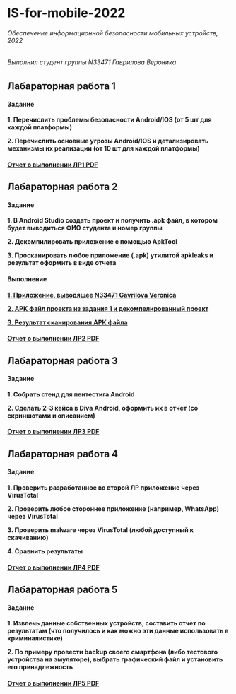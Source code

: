 # IS-for-mobile-2022
###### Обеспечение информационной безопасности мобильных устройств, 2022 
###### Выполнил студент группы N33471 Гаврилова Вероника

## Лабараторная работа 1
#### Задание
__1. Перечислить проблемы безопасности Android/IOS (от 5 шт для каждой платформы)__

__2. Перечислить основные угрозы Android/IOS и детализировать механизмы их реализации (от 10 шт для каждой платформы)__

#### [Отчет о выполнении ЛР1 PDF](https://github.com/cyberknopa/IS-for-mobile-2022/blob/main/N33471_Гаврилова_ВВ_ЛР1.pdf)

## Лабараторная работа 2
#### Задание
__1. В Android Studio создать проект и получить .apk файл, в котором будет выводиться ФИО студента и номер группы__

__2. Декомпилировать приложение с помощью ApkTool__

__3. Просканировать любое приложение (.apk) утилитой apkleaks и результат оформить в виде отчета__

#### Выполнение
__[1. Приложение, выводящее N33471 Gavrilova Veronica](https://github.com/cyberknopa/IS-for-mobile-2022/tree/main/Lab1_1)__

__[2. APK файл проекта из задания 1](https://github.com/cyberknopa/IS-for-mobile-2022/blob/main/Lab1_Decompile/lab.apk)[ и декомпелированный проект](https://github.com/cyberknopa/IS-for-mobile-2022/tree/main/Lab1_Decompile/lab)__

__[3. Результат сканирования APK файла](https://github.com/cyberknopa/IS-for-mobile-2022/tree/main/Lab1_3)__

#### [Отчет о выполнении ЛР2 PDF](https://github.com/cyberknopa/IS-for-mobile-2022/blob/main/N33471_Гаврилова_ВВ_ЛР2.pdf)

## Лабараторная работа 3
#### Задание
__1. Собрать стенд для пентестига Android__

__2. Сделать 2-3 кейса в Diva Android, оформить их в отчет (со скриншотами и описанием)__

#### [Отчет о выполнении ЛР3 PDF](https://github.com/cyberknopa/IS-for-mobile-2022/blob/main/N33471_Гаврилова_ВВ_ЛР3.pdf)


## Лабараторная работа 4
#### Задание
__1. Проверить разработанное во второй ЛР приложение через VirusTotal__

__2. Проверить любое стороннее приложение (например, WhatsApp) через VirusTotal__

__3. Проверить malware через VirusTotal (любой доступный к скачиванию)__

__4. Сравнить результаты__

#### [Отчет о выполнении ЛР4 PDF](https://github.com/cyberknopa/IS-for-mobile-2022/blob/main/N33471_ЛР4_Гаврилова.pdf)


## Лабараторная работа 5
#### Задание
__1. Извлечь данные собственных устройств, составить отчет по результатам (что получилось и как можно эти данные использовать в криминалистике)__

__2. По примеру провести backup своего смартфона (либо тестового устройства на эмуляторе), выбрать графический файл и установить его принадлежность__

#### [Отчет о выполнении ЛР5 PDF](https://github.com/cyberknopa/IS-for-mobile-2022/blob/main/N33471_ЛР5_Гаврилова.pdf)
